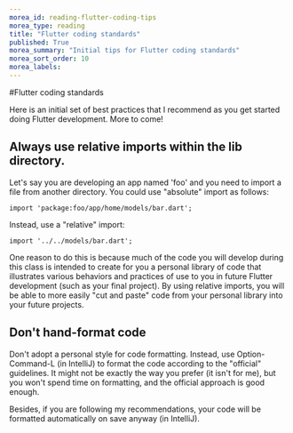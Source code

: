 ```yaml
---
morea_id: reading-flutter-coding-tips
morea_type: reading
title: "Flutter coding standards"
published: True
morea_summary: "Initial tips for Flutter coding standards"
morea_sort_order: 10
morea_labels: 
---
```


#Flutter coding standards

Here is an initial set of best practices that I recommend as you get started doing Flutter development. More to come!

## Always use relative imports within the lib directory.

Let's say you are developing an app named 'foo' and you need to import a file from another directory. You could use "absolute" import as follows:

```
import 'package:foo/app/home/models/bar.dart';
```

Instead, use a "relative" import:

```
import '../../models/bar.dart';
```

One reason to do this is because much of the code you will develop during this class is intended to create for you a personal library of code that illustrates various behaviors and practices of use to you in future Flutter development (such as your final project). By using relative imports, you will be able to more easily "cut and paste" code from your personal library into your future projects.


## Don't hand-format code

Don't adopt a personal style for code formatting. Instead, use Option-Command-L (in IntelliJ) to format the code according to the "official" guidelines. It might not be exactly the way you prefer (it isn't for me), but you won't spend time on formatting, and the official approach is good enough.

Besides, if you are following my recommendations, your code will be formatted automatically on save anyway (in IntelliJ).
